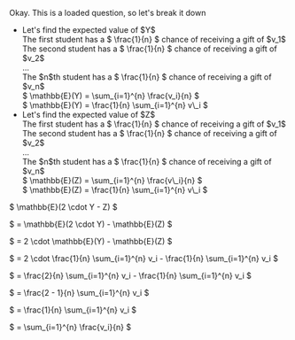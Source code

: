Okay. This is a loaded question, so let's break it down

<ul>
    <li> Let's find the expected value of $Y$ <br/> 
    The first student has a $ \frac{1}{n} $ chance of receiving a gift of $v_1$ <br/> 
    The second student has a $ \frac{1}{n} $ chance of receiving a gift of $v_2$ <br/> 
    ... <br/> 
    The $n$th student has a $ \frac{1}{n} $ chance of receiving a gift of $v_n$ <br/> 
    $ \mathbb{E}(Y) = \sum_{i=1}^{n} \frac{v_i}{n} $ <br/> 
    $ \mathbb{E}(Y) = \frac{1}{n} \sum_{i=1}^{n} v\_i $
    <li> Let's find the expected value of $Z$ <br/> 
    The first student has a $ \frac{1}{n} $ chance of receiving a gift of $v_1$ <br/> 
    The second student has a $ \frac{1}{n} $ chance of receiving a gift of $v_2$ <br/> 
    ... <br/> 
    The $n$th student has a $ \frac{1}{n} $ chance of receiving a gift of $v_n$ <br/> 
    $ \mathbb{E}(Z) = \sum_{i=1}^{n} \frac{v\_i}{n} $ <br/> 
    $ \mathbb{E}(Z) = \frac{1}{n} \sum_{i=1}^{n} v\_i $
</ul>

$ \mathbb{E}(2 \cdot Y - Z) $

$ = \mathbb{E}(2 \cdot Y) - \mathbb{E}(Z) $

$ = 2 \cdot \mathbb{E}(Y) - \mathbb{E}(Z) $

$ = 2 \cdot \frac{1}{n} \sum\_{i=1}^{n} v_i - \frac{1}{n} \sum\_{i=1}^{n} v_i $

$ = \frac{2}{n} \sum\_{i=1}^{n} v_i - \frac{1}{n} \sum\_{i=1}^{n} v_i $

$ = \frac{2 - 1}{n} \sum\_{i=1}^{n} v_i $

$ = \frac{1}{n} \sum\_{i=1}^{n} v_i $

$ = \sum\_{i=1}^{n} \frac{v_i}{n} $
